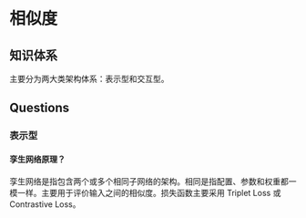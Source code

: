 # 相似度

## 知识体系

主要分为两大类架构体系：表示型和交互型。

## Questions

### 表示型

#### 孪生网络原理？

孪生网络是指包含两个或多个相同子网络的架构。相同是指配置、参数和权重都一模一样。主要用于评价输入之间的相似度。损失函数主要采用 Triplet Loss 或 Contrastive Loss。

